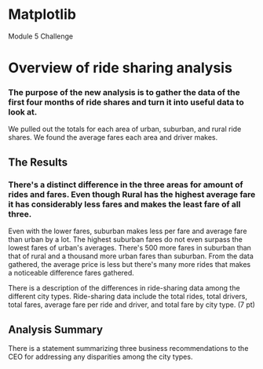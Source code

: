 # Matplotlib
Module 5 Challenge




# Overview of ride sharing analysis

### The purpose of the new analysis is to gather the data of the first four months of ride shares and turn it into useful data to look at. 
We pulled out the totals for each area of urban, suburban, and rural ride shares. We found the average fares each area and driver makes.

## The Results

### There's a distinct difference in the three areas for amount of rides and fares. Even though Rural has the highest average fare it has considerably less fares and makes the least fare of all three.
Even with the lower fares, suburban makes less per fare and average fare than urban by a lot. The highest suburban fares do not even surpass the lowest fares of urban's averages. There's 500 more fares in suburban than that of rural and a thousand more urban fares than suburban. From the data gathered, the average price is less but there's many more rides that makes a noticeable difference fares gathered.


There is a description of the differences in ride-sharing data among the different city types. 
Ride-sharing data include the total rides, total drivers, 
total fares, 
average fare per ride and driver, 
and total fare by city type. (7 pt)


## Analysis Summary

There is a statement summarizing three business recommendations to the CEO for addressing any disparities among the city types.
